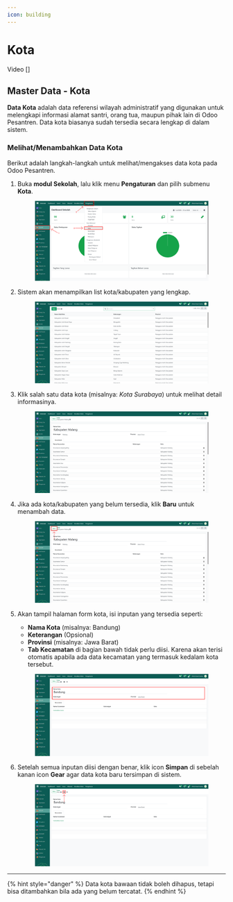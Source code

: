 ```yaml
---
icon: building
---
```


# Kota

Video \[]

## Master Data - Kota

**Data Kota** adalah data referensi wilayah administratif yang digunakan untuk melengkapi informasi alamat santri, orang tua, maupun pihak lain di Odoo Pesantren. Data kota biasanya sudah tersedia secara lengkap di dalam sistem.

### Melihat/Menambahkan Data Kota

Berikut adalah langkah-langkah untuk melihat/mengakses data kota pada Odoo Pesantren.

1.  Buka **modul Sekolah**, lalu klik menu **Pengaturan** dan pilih submenu **Kota**.

    <figure><img src="../../.gitbook/assets/images-234.png" alt=""><figcaption></figcaption></figure>


2.  Sistem akan menampilkan list kota/kabupaten yang lengkap.

    <figure><img src="../../.gitbook/assets/images-235.png" alt=""><figcaption></figcaption></figure>


3.  Klik salah satu data kota (misalnya: _Kota Surabaya_) untuk melihat detail informasinya.

    <figure><img src="../../.gitbook/assets/images-236.png" alt=""><figcaption></figcaption></figure>


4.  Jika ada kota/kabupaten yang belum tersedia, klik **Baru** untuk menambah data.

    <figure><img src="../../.gitbook/assets/images-236 (1).png" alt=""><figcaption></figcaption></figure>


5.  Akan tampil halaman form kota, isi inputan yang tersedia seperti:

    * **Nama Kota** (misalnya: Bandung)
    * **Keterangan** (Opsional)
    * **Provinsi** (misalnya: Jawa Barat)
    * **Tab Kecamatan** di bagian bawah tidak perlu diisi. Karena akan terisi otomatis apabila ada data kecamatan yang termasuk kedalam kota tersebut.

    <figure><img src="../../.gitbook/assets/images-242.png" alt=""><figcaption></figcaption></figure>


6.  Setelah semua inputan diisi dengan benar, klik icon **Simpan** di sebelah kanan icon **Gear** agar data kota baru tersimpan di sistem.

    <figure><img src="../../.gitbook/assets/images-243.png" alt=""><figcaption></figcaption></figure>

***

{% hint style="danger" %}
Data kota bawaan tidak boleh dihapus, tetapi bisa ditambahkan bila ada yang belum tercatat.
{% endhint %}
